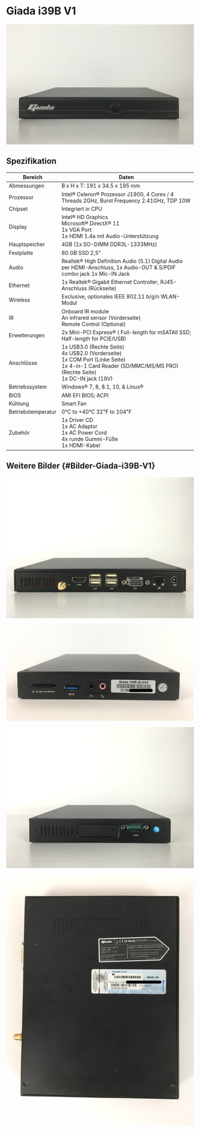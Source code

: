 # Giada i39B V1

![](../../images/Giada-i39B-Frontpanel.jpg "Giada i39B-BJ000 V1")

## Spezifikation

Bereich               | Daten
--------------------- | -----
Abmessungen           | B x H x T: 191 x 34.5 x 195 mm
Prozessor             | Intel® Celeron® Prozessor J1900, 4 Cores / 4 Threads 2GHz, Burst Frequency 2.41GHz, TDP 10W
Chipset               | Integriert in CPU
Display               | Intel® HD Graphics<br>Microsoft® DirectX® 11<br>1x VGA Port<br>1x HDMI 1.4a mit Audio-Unterstützung
Hauptspeicher         | 4GB (1x SO-DIMM DDR3L-1333MHz) 
Festplatte            | 60 GB SSD 2,5"
Audio                 | Realtek® High Definition Audio (5.1) Digital Audio per HDMI-Anschluss, 1x Audio-OUT & S/PDIF combo jack 1x Mic-IN Jack
Ethernet              | 1x Realtek® Gigabit Ethernet Controller, RJ45-Anschluss (Rückseite)
Wireless              | Exclusive, optionales IEEE 802.11 b/g/n WLAN-Modul
IR                    | Onboard IR module<br>An infrared sensor (Vorderseite)<br>Remote Control (Optional)
Erweiterungen         | 2x Mini-PCI Express® ( Full-length for mSATAⅡ SSD; Half-length for PCIE/USB)
Anschlüsse            | 1x USB3.0 (Rechte Seite)<br>4x USB2.0 (Vorderseite)<br>1x COM Port (Linke Seite)<br>1x 4-in-1 Card Reader (SD/MMC/MS/MS PRO) (Rechte Seite)<br>1x DC-IN jack (19V)
Betriebssystem        | Windows® 7, 8, 8.1, 10, & Linux®
BIOS                  | AMI EFI BIOS; ACPI
Kühlung               | Smart Fan
Betriebstemperatur    | 0℃ to +40℃ 32℉ to 104℉
Zubehör               | 1x Driver CD<br>1x AC Adaptor<br>1x AC Power Cord<br>4x runde Gummi-Füße<br>1x HDMI-Kabel

## Weitere Bilder {#Bilder-Giada-i39B-V1}

![](../../images/Giada-i39B-Backpanel.jpg "Giada i39B-BJ000 V1 Rückseite")

![](../../images/Giada-i39B-V1-Sidepanel.jpg "Giada i39B-BJ000 V1 Peripheral interfaces")

![](../../images/Giada-i39B-ComPort.jpg "Giada i39B-BJ000 V1 Com-Anschluss")

![](../../images/Giada-i39B-V1-Underpanel.jpg "Giada i39B-BJ000 V1 Unterseite")